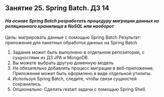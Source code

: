 ## Занятие 25. Spring Batch. ДЗ 14 

#### _На основе Spring Batch разработать процедуру миграции данных из реляционного хранилища в NoSQL или наоборот_

Цель: мигрировать данные с помощью Spring Batch
Результат: приложение для пакетных обработок данных на Spring Batch
1. Задание может быть выполнено в отдельном репозитории, с сущностями из ДЗ JPA и MongoDB.
2. Вы можете выбрать другую доменную модель
3. Не обязательно добавлять процесс миграции в веб-приложение. Приложение может быть оформлено в виде отдельной утилиты.
3. Используя Spring Batch, следите, чтобы связи сущностей сохранились.
4. Опционально: Сделать restart задачи с помощью Spring Shell.